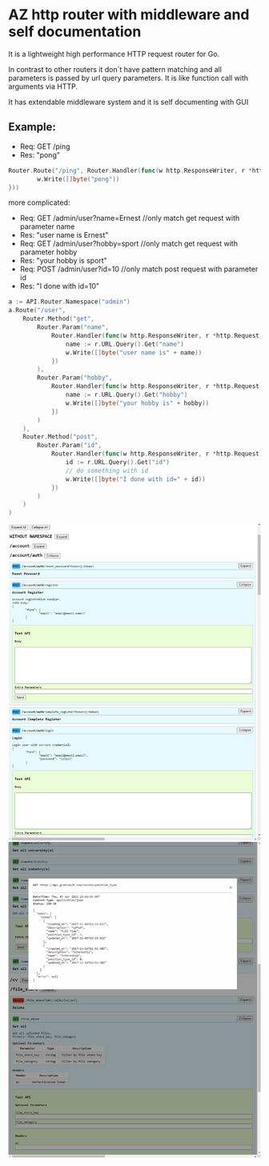 # AZ http router with middleware and self documentation

It is a lightweight high performance HTTP request router for Go.

In contrast to other routers it don`t have pattern matching and all parameters is passed by url query parameters. It is like function call with arguments via HTTP.

It has extendable middleware system and it is self documenting with GUI

## Example:
- Req: GET /ping
- Res: "pong"
```go
Router.Route("/ping", Router.Handler(func(w http.ResponseWriter, r *http.Request) {
		w.Write([]byte("pong"))
}))
```
more complicated:

- Req: GET /admin/user?name=Ernest //only match get request with parameter name
- Res: "user name is Ernest"
- Req: GET /admin/user?hobby=sport //only match get request with parameter hobby
- Res: "your hobby is sport"
- Req: POST /admin/user?id=10 //only match post request with parameter id
- Res: "I done with id=10"
```go
a := API.Router.Namespace("admin")
a.Route("/user",
    Router.Method("get",
        Router.Param("name",
            Router.Handler(func(w http.ResponseWriter, r *http.Request) {
                name := r.URL.Query().Get("name")
		        w.Write([]byte("user name is" + name))
            })
        ),
        Router.Param("hobby",
            Router.Handler(func(w http.ResponseWriter, r *http.Request) {
                name := r.URL.Query().Get("hobby")
		        w.Write([]byte("your hobby is" + hobby))
            })
        )
    ),
    Router.Method("post",
        Router.Param("id",
            Router.Handler(func(w http.ResponseWriter, r *http.Request) {
                id := r.URL.Query().Get("id")
                // do something with id 
		        w.Write([]byte("I done with id=" + id))
            })
        )
    )
)
```

![az](scr1.png "az")
![az](scr2.png "az")
